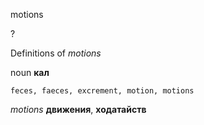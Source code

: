 motions

?


Definitions of _motions_

noun
**кал**

    feces, faeces, excrement, motion, motions

_motions_
**движения**, **ходатайств**